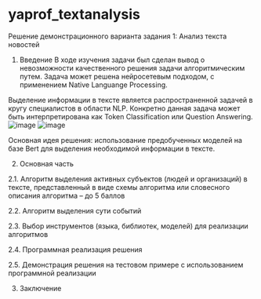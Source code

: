 # yaprof_textanalysis
Решение демонстрационного варианта задания 1: Анализ текста новостей

1. Введение
В ходе изучения задачи был сделан вывод о невозможности качественного решения задачи алгоритмическим путем. Задача может решена нейросетевым подходом, с применением Native Languange Processing.

Выделение информации в тексте является распространенной задачей в кругу специалистов в области NLP. Конкретно данная задача может быть интерпретирована как Token Classification или Question Answering.
![image](https://github.com/Temuch/yaprof_textanalysis/assets/13188623/01e842aa-d0fb-4421-8965-d4a937c50670)
![image](https://github.com/Temuch/yaprof_textanalysis/assets/13188623/64ebddd2-9ac4-4c95-9bf6-cec97549593d)

Основная идея решения: использование предобученных моделей на базе Bert для выделения необходимой информации в тексте.


2. Основная часть

2.1. Алгоритм выделения активных субъектов (людей и организаций) в тексте,
представленный в виде схемы алгоритма или словесного описания алгоритма – до 5
баллов


2.2. Алгоритм выделения сути событий


2.3. Выбор инструментов (языка, библиотек, моделей) для реализации
алгоритмов


2.4. Программная реализация решения


2.5. Демонстрация решения на тестовом примере с использованием
программной реализации


3. Заключение

